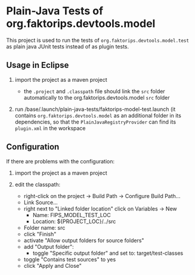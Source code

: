 # Plain-Java Tests of org.faktorips.devtools.model

This project is used to run the tests of `org.faktorips.devtools.model.test` as plain java JUnit tests instead of as plugin tests.

## Usage in Eclipse

 1. import the project as a maven project

    * the `.project` and `.classpath` file should link the `src` folder automatically to the org.faktorips.devtools.model `src` folder

 2. run /base/.launch/plain-java-tests/faktorips-model-test.launch
    (it contains `org.faktorips.devtools.model` as an additional folder in its dependencies, so that the `PlainJavaRegistryProvider` can find its `plugin.xml` in the workspace

## Configuration

If there are problems with the configuration:

 1. import the project as a maven project
 2. edit the classpath:

    * right-click on the project -> Build Path -> Configure Build Path...
    * Link Source...
    * right next to "Linked folder location" click on Variables -> New
        * Name: FIPS_MODEL_TEST_LOC
        * Location: ${PROJECT_LOC}/../src
    * Folder name: src
    * click "Finish"
    * activate "Allow output folders for source folders"
    * add "Output folder":
        * toggle "Specific output folder" and set to: target/test-classes
    * toggle "Contains test sources" to yes
    * click "Apply and Close"

